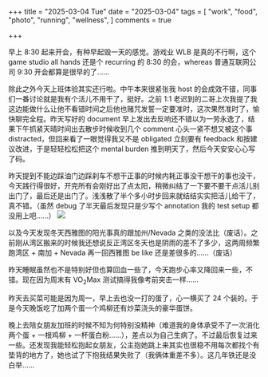 +++
title = "2025-03-04 Tue"
date = "2025-03-04"
tags = [
    "work",
    "food",
    "photo",
    "running",
    "wellness",
]
comments = true

+++

早上 8:30 起来开会，有种早起毁一天的感觉。游戏业 WLB 是真的不行啊，这个 game studio all hands 还是个 recurring 的 8:30 的会，whereas 普通互联网公司 9:30 开会都算是很早的了……

除此之外今天上班体验其实还行啦。中午本来很紧张我 host 的会成效不错，同事们一番讨论就是我有个活儿不用干了，挺好。之前 1:1 老迟到的二哥上次我提了我这边能做什么让他不看错时间之后他也赌咒发誓一定要准时，这次果然准时了，愉快聊完全程。昨天写好的 document 早上发出去反响还不错以为一劳永逸了，结果下午抓紧天晴时间出去散步时候收到几个 comment 心头一紧不想又被这个事 distracted，但回来看了一眼觉得我又不是 obligated 立刻要有 feedback 和按建议改进，于是轻轻松松把这个 mental burden 推到明天了，然后今天安安心心写了码。

昨天提到不能边踩油门边踩刹车不想干正事的时候内耗正事没干想干的事也没干，今天践行得很好，开完所有会刚好出了点太阳，稍微纠结了一下要不要干点活儿别出门了，最后还是出门了。浅浅散了半个多小时步回来就结结实实把活儿给干了，真不错。（虽然 debug 了半天最后发现只是少写个 annotation 我的 test setup 都没用上吧……）
![](https://media.douchi.space/douchi/media_attachments/files/114/108/641/881/941/560/original/33add8fb87631659.png)

以及今天发现冬天西雅图的阳光事真的跟加州/Nevada 之类的没法比（废话）。之前刚从湾区搬来的时候我还想说反正湾区冬天也是阴雨的差不了多少，这两周频繁跑湾区 + 南加 + Nevada 再一回西雅图 be like 还是差很多的……（废话）

昨天睡眠虽然也不是特别好但也算回血一些了，今天跑步心率又降回来一些，不错。现在因为周末有 VO<sub>2</sub>Max 测试搞得我像考前突击一样…… 

昨天去买菜可能是因为周一，早上去也没一打的蛋了，心一横买了 24 个装的。于是今天晚饭吃了加两个蛋一个鸡柳还有炒菜浇头的豪华蛋饼。

晚上去陪女朋友加班的时候不知为何特别没精神（难道我的身体承受不了一次消化两个蛋 + 一根鸡柳 + 一杯蛋白粉……），差点以为自己生病了。不过最后恢复过来一些。还发现我能轻松抱起女朋友，公主抱她跳上来其实也很稳不用每次都找个有垫背的地方了，她也试了下抱我结果失败了（我俩体重差不多）。这几年铁还是没白举……
